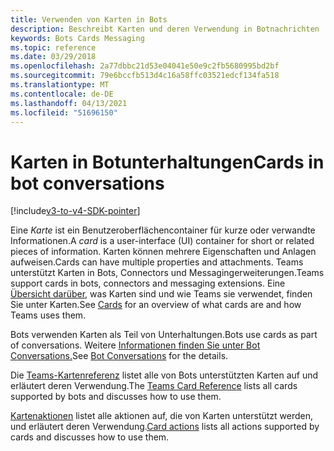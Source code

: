 ```yaml
---
title: Verwenden von Karten in Bots
description: Beschreibt Karten und deren Verwendung in Botnachrichten
keywords: Bots Cards Messaging
ms.topic: reference
ms.date: 03/29/2018
ms.openlocfilehash: 2a77dbbc21d53e04041e50e9c2fb5680995bd2bf
ms.sourcegitcommit: 79e6bccfb513d4c16a58ffc03521edcf134fa518
ms.translationtype: MT
ms.contentlocale: de-DE
ms.lasthandoff: 04/13/2021
ms.locfileid: "51696150"
---
```

# <a name="cards-in-bot-conversations"></a><span data-ttu-id="eae13-104">Karten in Botunterhaltungen</span><span class="sxs-lookup"><span data-stu-id="eae13-104">Cards in bot conversations</span></span>

[!include[v3-to-v4-SDK-pointer](~/includes/v3-to-v4-pointer-bots.md)]

<span data-ttu-id="eae13-105">Eine *Karte* ist ein Benutzeroberflächencontainer für kurze oder verwandte Informationen.</span><span class="sxs-lookup"><span data-stu-id="eae13-105">A *card* is a user-interface (UI) container for short or related pieces of information.</span></span> <span data-ttu-id="eae13-106">Karten können mehrere Eigenschaften und Anlagen aufweisen.</span><span class="sxs-lookup"><span data-stu-id="eae13-106">Cards can have multiple properties and attachments.</span></span> <span data-ttu-id="eae13-107">Teams unterstützt Karten in Bots, Connectors und Messagingerweiterungen.</span><span class="sxs-lookup"><span data-stu-id="eae13-107">Teams support cards in bots, connectors and messaging extensions.</span></span> <span data-ttu-id="eae13-108">Eine [Übersicht darüber,](~/task-modules-and-cards/what-are-cards.md) was Karten sind und wie Teams sie verwendet, finden Sie unter Karten.</span><span class="sxs-lookup"><span data-stu-id="eae13-108">See [Cards](~/task-modules-and-cards/what-are-cards.md) for an overview of what cards are and how Teams uses them.</span></span>

<span data-ttu-id="eae13-109">Bots verwenden Karten als Teil von Unterhaltungen.</span><span class="sxs-lookup"><span data-stu-id="eae13-109">Bots use cards as part of conversations.</span></span> <span data-ttu-id="eae13-110">Weitere [Informationen finden Sie unter Bot Conversations.](~/resources/bot-v3/bot-conversations/bots-conversations.md)</span><span class="sxs-lookup"><span data-stu-id="eae13-110">See [Bot Conversations](~/resources/bot-v3/bot-conversations/bots-conversations.md) for the details.</span></span>

<span data-ttu-id="eae13-111">Die [Teams-Kartenreferenz](~/task-modules-and-cards/cards/cards-reference.md) listet alle von Bots unterstützten Karten auf und erläutert deren Verwendung.</span><span class="sxs-lookup"><span data-stu-id="eae13-111">The [Teams Card Reference](~/task-modules-and-cards/cards/cards-reference.md) lists all cards supported by bots and discusses how to use them.</span></span>

<span data-ttu-id="eae13-112">[Kartenaktionen](~/task-modules-and-cards/cards/cards-actions.md) listet alle aktionen auf, die von Karten unterstützt werden, und erläutert deren Verwendung.</span><span class="sxs-lookup"><span data-stu-id="eae13-112">[Card actions](~/task-modules-and-cards/cards/cards-actions.md) lists all actions supported by cards and discusses how to use them.</span></span>
